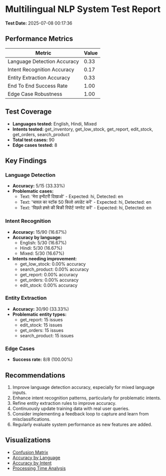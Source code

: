 # Multilingual NLP System Test Report

**Test Date:** 2025-07-08 00:17:36

## Performance Metrics

| Metric | Value |
|--------|-------|
| Language Detection Accuracy | 0.33 |
| Intent Recognition Accuracy | 0.17 |
| Entity Extraction Accuracy | 0.33 |
| End To End Success Rate | 1.00 |
| Edge Case Robustness | 1.00 |

## Test Coverage

- **Languages tested:** English, Hindi, Mixed
- **Intents tested:** get_inventory, get_low_stock, get_report, edit_stock, get_orders, search_product
- **Total test cases:** 90
- **Edge cases tested:** 8

## Key Findings

### Language Detection

- **Accuracy:** 5/15 (33.33%)
- **Problematic cases:**
  - Text: 'मेरा इन्वेंटरी दिखाओ' - Expected: hi, Detected: en
  - Text: 'चावल का स्टॉक 50 किलो अपडेट करें' - Expected: hi, Detected: en
  - Text: 'पिछले हफ्ते की बिक्री रिपोर्ट जनरेट करें' - Expected: hi, Detected: en

### Intent Recognition

- **Accuracy:** 15/90 (16.67%)
- **Accuracy by language:**
  - English: 5/30 (16.67%)
  - Hindi: 5/30 (16.67%)
  - Mixed: 5/30 (16.67%)
- **Intents needing improvement:**
  - get_low_stock: 0.00% accuracy
  - search_product: 0.00% accuracy
  - get_report: 0.00% accuracy
  - get_orders: 0.00% accuracy
  - edit_stock: 0.00% accuracy

### Entity Extraction

- **Accuracy:** 30/90 (33.33%)
- **Problematic entity types:**
  - get_report: 15 issues
  - edit_stock: 15 issues
  - get_orders: 15 issues
  - search_product: 15 issues

### Edge Cases

- **Success rate:** 8/8 (100.00%)

## Recommendations

1. Improve language detection accuracy, especially for mixed language inputs.
2. Enhance intent recognition patterns, particularly for problematic intents.
3. Refine entity extraction rules to improve accuracy.
4. Continuously update training data with real user queries.
5. Consider implementing a feedback loop to capture and learn from misclassifications.
6. Regularly evaluate system performance as new features are added.

## Visualizations

- [Confusion Matrix](confusion_matrix_20250708_001736.png)
- [Accuracy by Language](accuracy_by_language_20250708_001736.png)
- [Accuracy by Intent](accuracy_by_intent_20250708_001736.png)
- [Processing Time Analysis](processing_time_20250708_001736.png)
